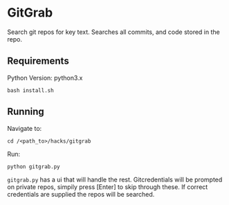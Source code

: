 # GitGrab
Search git repos for key text. Searches all commits, and code stored in the repo.
<br>

## Requirements

Python Version: python3.x <br>

```
bash install.sh
```
## Running
Navigate to:
```
cd /<path_to>/hacks/gitgrab
```
Run:

```
python gitgrab.py
```
```gitgrab.py``` has a ui that will handle the rest.
Gitcredentials will be prompted on private repos, simpily press [Enter] to skip through these. If correct credentials are supplied the repos will be searched.
